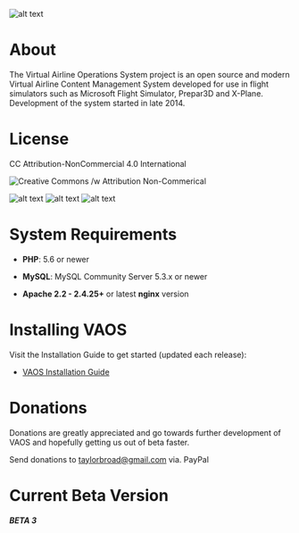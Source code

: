 ![alt text](http://i.imgur.com/E2Qa1tf.jpg)

# About

The Virtual Airline Operations System project is an open source and modern Virtual Airline Content Management System developed for use in flight simulators such as Microsoft Flight Simulator, Prepar3D and X-Plane. Development of the system started in late 2014.


# License

CC Attribution-NonCommercial 4.0 International

![Creative Commons /w Attribution Non-Commerical](https://i.creativecommons.org/l/by-nc/4.0/88x31.png)

![alt text](https://creativecommons.org//wp-content/themes/creativecommons.org/images/chooser_cc.png "CC") ![alt text](https://creativecommons.org/wp-content/themes/creativecommons.org/images/chooser_by.png "CC") ![alt text](https://creativecommons.org//wp-content/themes/creativecommons.org/images/chooser_nc.png "CC")



# System Requirements

- **PHP**: 5.6 or newer

- **MySQL**: MySQL Community Server 5.3.x or newer

- **Apache 2.2 - 2.4.25+** or latest **nginx** version

# Installing VAOS

Visit the Installation Guide to get started (updated each release):
* [VAOS Installation Guide](https://github.com/FSVAOS/VAOS/blob/master/Documentation/InstallationGuide.pdf)

# Donations
Donations are greatly appreciated and go towards further development of VAOS and hopefully getting us out of beta faster.

Send donations to taylorbroad@gmail.com via. PayPal

# Current Beta Version
##### BETA 3
